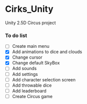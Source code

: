 # Cirks_Unity
Unity 2.5D Circus project

### To do list
- [ ] Create main menu
- [X] Add animations to dice and clouds
- [X] Change cursor
- [X] Change default SkyBox
- [ ] Add sounds
- [ ] Add settings
- [ ] Add character selection screen
- [ ] Add throwable dice
- [ ] Add leaderboard
- [ ] Create Circus game
